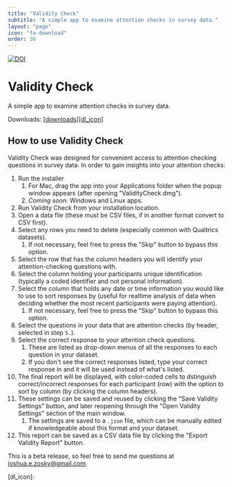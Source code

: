 ```yaml
---
title: "Validity Check"
subtitle: "A simple app to examine attention checks in survey data." 
layout: "page"
icon: "fa-download"
order: 30
---
```


[![DOI](https://zenodo.org/badge/310220554.svg)](https://zenodo.org/badge/latestdoi/310220554)

# Validity Check
A simple app to examine attention checks in survey data.

Downloads: [[downloads][dl_icon]](https://github.com/imnotamember/ValidityCheck/releases) 

## How to use Validity Check
Validity Check was designed for convenient access to attention checking questions in survey data. In order to gain insights into your attention checks:
1. Run the installer
    1. For Mac, drag the app into your Applications folder when the popup window appears (after opening "ValidityCheck.dmg").
    1. _Coming soon_: Windows and Linux apps.
1. Run Validity Check from your installation location.
1. Open a data file (these must be CSV files, if in another format convert to CSV first).
1. Select any rows you need to delete (especially common with Qualtrics datasets).
    1. If not necessary, feel free to press the "Skip" button to bypass this option.
1. Select the row that has the column headers you will identify your attention-checking questions with.
1. Select the column holding your participants unique identification (typically a coded identifier and not personal information).
1. Select the column that holds any date or time information you would like to use to sort responses by (useful for realtime analysis of data when deciding whether the most recent participants were paying attention).
    1. If not necessary, feel free to press the "Skip" button to bypass this option.
1. Select the questions in your data that are attention checks (by header, selected in step `5.`).
1. Select the correct response to your attention check questions.
    1. These are listed as drop-down menus of all the responses to each question in your dataset.
    1. If you don't see the correct responses listed, type your correct response in and it will be used instead of what's listed.
1. The final report will be displayed, with color-coded cells to dstinguish correct/incorrect responses for each participant (row) with the option to sort by column (by clicking the column headers).
1. These settings can be saved and reused by clicking the "Save Validity Settings" button, and later reopening through the "Open Validity Settings" section of the main window.
    1. The settings are saved to a `.json` file, which can be manually edited if knowledgeable about this format and your dataset.
1. This report can be saved as a CSV data file by clicking the "Export Validity Report" button.

This is a beta release, so feel free to send me questions at [joshua.e.zosky@gmail.com](mailto:joshua.e.zosky@gmail.com).

[dl_icon]:  <i class="fas fa-download"></i> 
